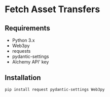    # Fetch Asset Transfers

   ## Requirements
   - Python 3.x
   - Web3py
   - requests
   - pydantic-settings
   - Alchemy API' key

   ## Installation
   ```bash
   pip install request pydantic-settings Web3py
   
